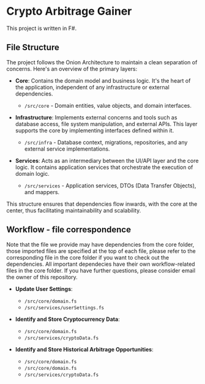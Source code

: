 # Crypto Arbitrage Gainer

This project is written in F#.

## File Structure

The project follows the Onion Architecture to maintain a clean separation of concerns. Here's an overview of the primary layers:

-   **Core**: Contains the domain model and business logic. It's the heart of the application, independent of any infrastructure or external dependencies.

    -   `/src/core` - Domain entities, value objects, and domain interfaces.

-   **Infrastructure**: Implements external concerns and tools such as database access, file system manipulation, and external APIs. This layer supports the core by implementing interfaces defined within it.

    -   `/src/infra` - Database context, migrations, repositories, and any external service implementations.

-   **Services**: Acts as an intermediary between the UI/API layer and the core logic. It contains application services that orchestrate the execution of domain logic.
    -   `/src/services` - Application services, DTOs (Data Transfer Objects), and mappers.

This structure ensures that dependencies flow inwards, with the core at the center, thus facilitating maintainability and scalability.

## Workflow - file correspondence
Note that the file we provide may have dependencies from the core folder, those imported files are specified at the top of each file, please refer to the corresponding file in the core folder if you want to check out the dependencies. All important dependecies have their own workflow-related files in the core folder. If you have further questions, please consider email the owner of this repository.

-   **Update User Settings**:

    -   `/src/core/domain.fs`
    -   `/src/services/userSettings.fs`

-   **Identify and Store Cryptocurrency Data**:

    -   `/src/core/domain.fs`
    -   `/src/services/cryptoData.fs`

-   **Identify and Store Historical Arbitrage Opportunities**:

    -   `/src/core/domain.fs`
    -   `/src/core/domain.fs`
    -   `/src/services/cryptoData.fs`
